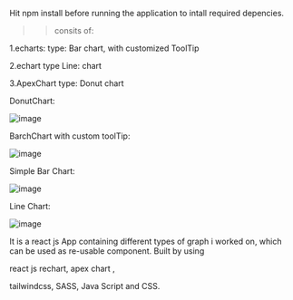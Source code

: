 Hit npm install before running the application to intall required depencies.

>>consits of:

1.echarts: type: Bar chart, with customized ToolTip

2.echart type Line: chart

3.ApexChart type: Donut chart

<!--npm i echarts-->
<!--npm i --save echarts-for-react-->


<!-- Types of Line echartReactJS -->
<!-- https://echarts.apache.org/examples/en/index.html -->
<!-- https://www.chartjs.org/docs/latest/charts/line.html -->

<!-- work status: -->
<!-- https://codesandbox.io/s/priceless-margulis-e4zxdm?file=/src/App.js -->



DonutChart:

![image](https://user-images.githubusercontent.com/71959978/218329716-37ff9add-cf55-4446-a952-0795bd859a19.png)


BarchChart with custom toolTip:

![image](https://user-images.githubusercontent.com/71959978/218329745-6723418f-d456-4927-bd59-a57f20b7c4ef.png)


Simple Bar Chart:

![image](https://user-images.githubusercontent.com/71959978/218329786-3274960e-523a-4d75-955b-05db721d0496.png)


Line Chart:

![image](https://user-images.githubusercontent.com/71959978/218329799-76a7503d-fdb8-40d4-8f7a-ede37e4230c9.png)



It is a react js App containing different types of graph i worked on,
which can be used as re-usable component. Built by using 

react js rechart, apex chart ,

tailwindcss, SASS, Java Script and CSS.
